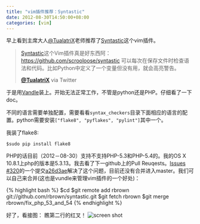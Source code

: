 ```yaml
---
title: "vim插件推荐：Syntastic"
date: 2012-08-30T14:50:00+08:00
categories: [vim]
---
```


早上看到主席大人[@TualatriX][tx]老师推荐了[Syntastic][syntastic]这个vim插件。

> [Syntastic][syntastic]这个Vim插件真是好东西阿：https://github.com/scrooloose/syntastic 可以每次在保存文件时检查语法和代码。比如Python中定义了一个变量但没有用，就会高亮警告。
> 
> 	**[@TualatriX][tx]** via Twitter

于是用[Vandle][vandle]装上。开始无法正常工作，不管是python还是PHP。仔细看了一下doc。

不同的语言需要单独配置，需要看看```syntax_checkers```目录下面相应的语言的配置。python需要安装```["flake8", "pyflakes", "pylint"]```其中一个。

<!--more-->

我装了flake8:

	$sudo pip install flake8

PHP的话目前（2012－08-30）支持不支持PHP-5.3和PHP-5.4的。我的OS X 10.8.1上php的版本是5.3.13。我去看了下一github上的Pull Reuqests。[Issues #320][#320]的一个提交[a26d3ae][a26d3ae]解决了这个问题，目前还没有合并进入master。我们可以自己来合并(这也是vundle来管理vim插件的一个好处)：

{% highlight bash %}
$cd <syntastic plugin path>
$git remote add rbrown git://github.com/rbrown/syntastic.git
$git fetch rbrown
$git merge rbrown/fix_php_53_and_54
{% endhighlight %}

好了，看接图：
瞧第二行的红叉！
![screen shot][screen shot]

[tx]: https://twitter.com/tualatrix 
[syntastic]: https://https://github.com/scrooloose/syntastic
[vandle]: https://github.com/gmarik/vundle
[#320]: https://github.com/scrooloose/syntastic/pull/320
[a26d3ae]: https://github.com/rbrown/syntastic/commit/a26d3aef58a26f2b47ef994f93ce2cf0b2cd06aa
[screen shot]:https://pic.yupoo.com/agassi/CeiZsZ5U/11aOIG.png